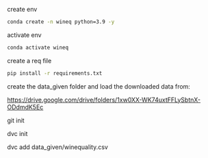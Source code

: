 create env
```bash
conda create -n wineq python=3.9 -y
```

activate env
```bash
conda activate wineq
```

create a req file
```bash
pip install -r requirements.txt
```

create the data_given folder and load the downloaded data from:

https://drive.google.com/drive/folders/1xw0XX-WK74uxtFFLySbtnX-ODdmdK5Ec

git init

dvc init

dvc add data_given/winequality.csv

